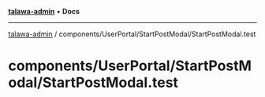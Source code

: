 [**talawa-admin**](../../../../README.md) • **Docs**

***

[talawa-admin](../../../../modules.md) / components/UserPortal/StartPostModal/StartPostModal.test

# components/UserPortal/StartPostModal/StartPostModal.test
